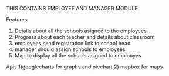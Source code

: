 THIS CONTAINS EMPLOYEE AND MANAGER MODULE

Features
1) Details about all the schools asigned to the employees
2) Progress about each teacher and details about classroom
3) employees send registration link to school head
4) manager should assign schools to employees
5) Map to display all the schools asigned to emplooyes

Apis
1)googlecharts for graphs and piechart
2) mapbox for maps 
